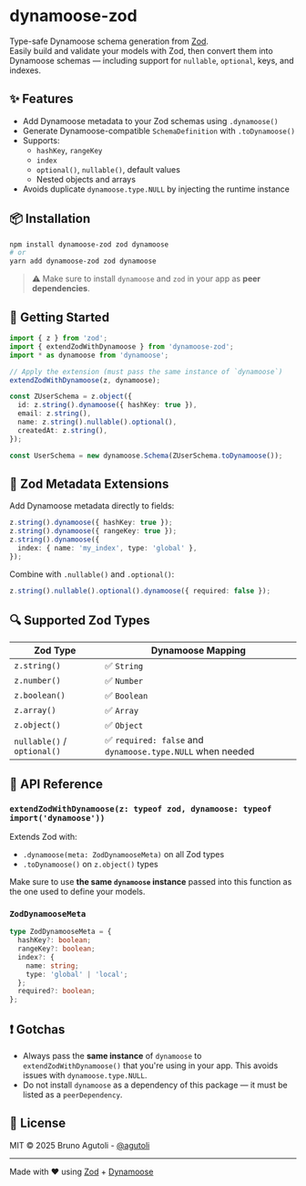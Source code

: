 # dynamoose-zod

Type-safe Dynamoose schema generation from [Zod](https://github.com/colinhacks/zod).  
Easily build and validate your models with Zod, then convert them into Dynamoose schemas — including support for `nullable`, `optional`, keys, and indexes.

## ✨ Features

- Add Dynamoose metadata to your Zod schemas using `.dynamoose()`
- Generate Dynamoose-compatible `SchemaDefinition` with `.toDynamoose()`
- Supports:
  - `hashKey`, `rangeKey`
  - `index`
  - `optional()`, `nullable()`, default values
  - Nested objects and arrays
- Avoids duplicate `dynamoose.type.NULL` by injecting the runtime instance

## 📦 Installation

```bash
npm install dynamoose-zod zod dynamoose
# or
yarn add dynamoose-zod zod dynamoose
```

> ⚠️ Make sure to install `dynamoose` and `zod` in your app as **peer dependencies**.

## 🚀 Getting Started

```ts
import { z } from 'zod';
import { extendZodWithDynamoose } from 'dynamoose-zod';
import * as dynamoose from 'dynamoose';

// Apply the extension (must pass the same instance of `dynamoose`)
extendZodWithDynamoose(z, dynamoose);

const ZUserSchema = z.object({
  id: z.string().dynamoose({ hashKey: true }),
  email: z.string(),
  name: z.string().nullable().optional(),
  createdAt: z.string(),
});

const UserSchema = new dynamoose.Schema(ZUserSchema.toDynamoose());
```

## 🧩 Zod Metadata Extensions

Add Dynamoose metadata directly to fields:

```ts
z.string().dynamoose({ hashKey: true });
z.string().dynamoose({ rangeKey: true });
z.string().dynamoose({
  index: { name: 'my_index', type: 'global' },
});
```

Combine with `.nullable()` and `.optional()`:

```ts
z.string().nullable().optional().dynamoose({ required: false });
```

## 🔍 Supported Zod Types

| Zod Type                  | Dynamoose Mapping          |
|---------------------------|----------------------------|
| `z.string()`              | ✅ `String`                |
| `z.number()`              | ✅ `Number`                |
| `z.boolean()`             | ✅ `Boolean`               |
| `z.array()`               | ✅ `Array`                 |
| `z.object()`              | ✅ `Object`                |
| `nullable()` / `optional()` | ✅ `required: false` and `dynamoose.type.NULL` when needed |

## 📘 API Reference

### `extendZodWithDynamoose(z: typeof zod, dynamoose: typeof import('dynamoose'))`

Extends Zod with:

- `.dynamoose(meta: ZodDynamooseMeta)` on all Zod types
- `.toDynamoose()` on `z.object()` types

Make sure to use **the same `dynamoose` instance** passed into this function as the one used to define your models.

### `ZodDynamooseMeta`

```ts
type ZodDynamooseMeta = {
  hashKey?: boolean;
  rangeKey?: boolean;
  index?: {
    name: string;
    type: 'global' | 'local';
  };
  required?: boolean;
};
```

## ❗ Gotchas

- Always pass the **same instance** of `dynamoose` to `extendZodWithDynamoose()` that you're using in your app. This avoids issues with `dynamoose.type.NULL`.
- Do not install `dynamoose` as a dependency of this package — it must be listed as a `peerDependency`.

## 📄 License

MIT © 2025 Bruno Agutoli - [@agutoli](https://github.com/agutoli)

---

Made with ❤️ using [Zod](https://github.com/colinhacks/zod) + [Dynamoose](https://dynamoosejs.com/)